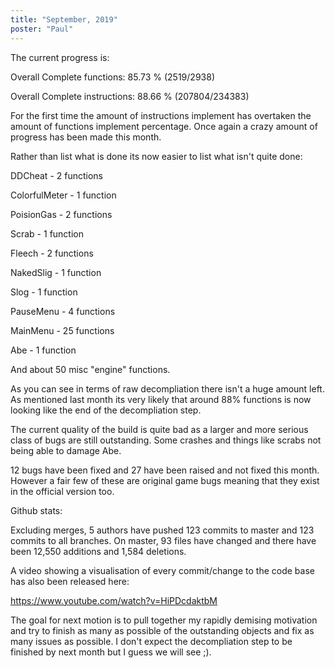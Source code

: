 ```yaml
---
title: "September, 2019"
poster: "Paul"
---
```


The current progress is:


Overall Complete functions: 85.73 % (2519/2938)  

Overall Complete instructions: 88.66 % (207804/234383)  

For the first time the amount of instructions implement has overtaken the amount of functions implement percentage. Once again a crazy amount of progress has been made this month.


Rather than list what is done its now easier to list what isn't quite done:

DDCheat - 2 functions

ColorfulMeter - 1 function

PoisionGas - 2 functions

Scrab - 1 function

Fleech - 2 functions

NakedSlig - 1  function

Slog - 1 function

PauseMenu - 4 functions

MainMenu - 25 functions

Abe - 1 function

And about 50 misc "engine" functions.


As you can see in terms of raw decompliation there isn't a huge amount left. As mentioned last month its very likely that around 88% functions is now looking like the end of the decompliation step.


The current quality of the build is quite bad as a larger and more serious class of bugs are still outstanding. Some crashes and things like scrabs not being able to damage Abe.

12 bugs have been fixed and 27 have been raised and not fixed this month. However a fair few of these are original game bugs meaning that they exist in the official version too.


Github stats:

 Excluding merges, 5 authors have pushed 123 commits to master and 123 commits to all branches. On master, 93 files have changed and there have been 12,550 additions and 1,584 deletions. 


A video showing a visualisation of every commit/change to the code base has also been released here:

 https://www.youtube.com/watch?v=HiPDcdaktbM 


The goal for next motion is to pull together my rapidly demising motivation and try to finish as many as possible of the outstanding objects and fix as many issues as possible.  I don't expect the decompliation step to be finished by next month but I guess we will see ;).

